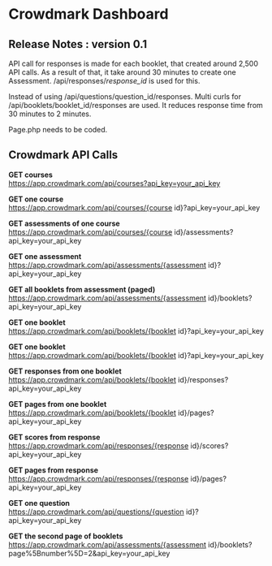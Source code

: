 # Crowdmark Dashboard

## Release Notes : version 0.1
API call for responses is made for each booklet, that created around 2,500 API calls. As a result of that, it take around 30 minutes to create one Assessment. /api/responses/*response_id* is used for this.

Instead of using /api/questions/question_id/responses. Multi curls for /api/booklets/booklet_id/responses are used. It reduces response time from 30 minutes to 2 minutes.

Page.php needs to be coded.

## Crowdmark API Calls

**GET courses**  
https://app.crowdmark.com/api/courses?api_key=your_api_key

**GET one course**  
https://app.crowdmark.com/api/courses/{course id}?api_key=your_api_key

**GET assessments of one course**  
https://app.crowdmark.com/api/courses/{course id}/assessments?api_key=your_api_key

**GET one assessment**  
https://app.crowdmark.com/api/assessments/{assessment id}?api_key=your_api_key

**GET all booklets from assessment (paged)**  
https://app.crowdmark.com/api/assessments/{assessment id}/booklets?api_key=your_api_key

**GET one booklet**  
https://app.crowdmark.com/api/booklets/{booklet id}?api_key=your_api_key

**GET one booklet**  
https://app.crowdmark.com/api/booklets/{booklet id}?api_key=your_api_key

**GET responses from one booklet**  
https://app.crowdmark.com/api/booklets/{booklet id}/responses?api_key=your_api_key

**GET pages from one booklet**  
https://app.crowdmark.com/api/booklets/{booklet id}/pages?api_key=your_api_key

**GET scores from response**  
https://app.crowdmark.com/api/responses/{response id}/scores?api_key=your_api_key

**GET pages from response**  
https://app.crowdmark.com/api/responses/{response id}/pages?api_key=your_api_key

**GET one question**  
https://app.crowdmark.com/api/questions/{question id}?api_key=your_api_key

**GET the second page of booklets**  
https://app.crowdmark.com/api/assessments/{assessment id}/booklets?page%5Bnumber%5D=2&api_key=your_api_key
